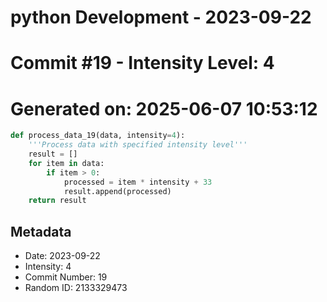 ﻿# python Development - 2023-09-22
# Commit #19 - Intensity Level: 4
# Generated on: 2025-06-07 10:53:12
```python
def process_data_19(data, intensity=4):
    '''Process data with specified intensity level'''
    result = []
    for item in data:
        if item > 0:
            processed = item * intensity + 33
            result.append(processed)
    return result
```
## Metadata
- Date: 2023-09-22
- Intensity: 4
- Commit Number: 19
- Random ID: 2133329473
